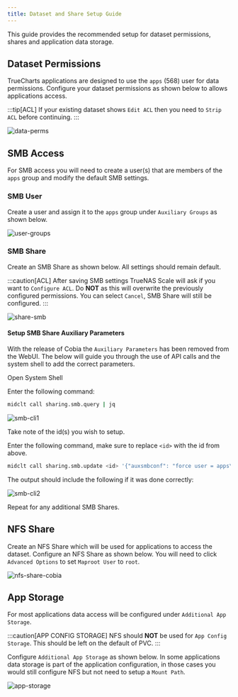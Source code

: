 ```yaml
---
title: Dataset and Share Setup Guide
---
```


This guide provides the recommended setup for dataset permissions, shares and application data storage.

## Dataset Permissions

TrueCharts applications are designed to use the `apps` (568) user for data permissions. Configure your dataset permissions as shown below to allows applications access.

:::tip[ACL]
If your existing dataset shows `Edit ACL` then you need to `Strip ACL` before continuing.
:::

![data-perms](./img/data-perms.png)

## SMB Access

For SMB access you will need to create a user(s) that are members of the `apps` group and modify the default SMB settings.

### SMB User

Create a user and assign it to the `apps` group under `Auxiliary Groups` as shown below.

![user-groups](./img/user-groups.png)

### SMB Share

Create an SMB Share as shown below. All settings should remain default.

:::caution[ACL]
After saving SMB settings TrueNAS Scale will ask if you want to `Configure ACL`. Do **NOT** as this will overwrite the previously configured permissions. You can select `Cancel`, SMB Share will still be configured.
:::

![share-smb](./img/share-smb-cobia.png)

#### Setup SMB Share Auxiliary Parameters

With the release of Cobia the `Auxiliary Parameters` has been removed from the WebUI. The below will guide you through the use of API calls and the system shell to add the correct parameters.

Open System Shell

Enter the following command:

```bash
midclt call sharing.smb.query | jq
```

![smb-cli1](./img/smb-cli1.png)

Take note of the id(s) you wish to setup.

Enter the following command, make sure to replace `<id>` with the id from above.

```bash
midclt call sharing.smb.update <id> '{"auxsmbconf": "force user = apps\nforce group = apps"}'
```

The output should include the following if it was done correctly:

![smb-cli2](./img/smb-cli2.png)

Repeat for any additional SMB Shares.

## NFS Share

Create an NFS Share which will be used for applications to access the dataset. Configure an NFS Share as shown below. You will need to click `Advanced Options` to set `Maproot User` to `root`.

![nfs-share-cobia](./img/nfs-share-cobia.png)

## App Storage

For most applications data access will be configured under `Additional App Storage`.

:::caution[APP CONFIG STORAGE]
NFS should **NOT** be used for `App Config Storage`. This should be left on the default of PVC.
:::

Configure `Additional App Storage` as shown below. In some applications data storage is part of the application configuration, in those cases you would still configure NFS but not need to setup a `Mount Path`.

![app-storage](./img/app-storage.png)
